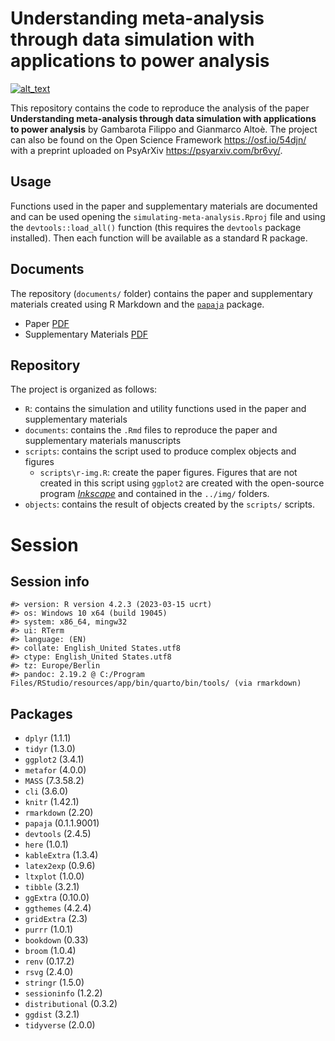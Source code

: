 
<!-- README.md is generated from README.Rmd. Please edit that file -->

# Understanding meta-analysis through data simulation with applications to power analysis

<!-- badges: start -->

[<img alt="alt_text" src="https://img.shields.io/badge/OSF-https%3A%2F%2Fosf.io%2F54djn%2F-blue" />](https://osf.io/54djn/)
<!-- badges: end -->

This repository contains the code to reproduce the analysis of the paper
**Understanding meta-analysis through data simulation with applications
to power analysis** by Gambarota Filippo and Gianmarco Altoè. The
project can also be found on the Open Science Framework
<https://osf.io/54djn/> with a preprint uploaded on PsyArXiv
<https://psyarxiv.com/br6vy/>.

## Usage

Functions used in the paper and supplementary materials are documented
and can be used opening the `simulating-meta-analysis.Rproj` file and
using the `devtools::load_all()` function (this requires the `devtools`
package installed). Then each function will be available as a standard R
package.

## Documents

The repository (`documents/` folder) contains the paper and
supplementary materials created using R Markdown and the
[`papaja`](https://cran.r-project.org/web/packages/papaja/index.html)
package.

- Paper [PDF](documents/paper/paper.pdf)
- Supplementary Materials
  [PDF](documents/supplementary/supplementary.pdf)

## Repository

The project is organized as follows:

- `R`: contains the simulation and utility functions used in the paper
  and supplementary materials
- `documents`: contains the `.Rmd` files to reproduce the paper and
  supplementary materials manuscripts
- `scripts`: contains the script used to produce complex objects and
  figures
  - `scripts\r-img.R`: create the paper figures. Figures that are not
    created in this script using `ggplot2` are created with the
    open-source program [*Inkscape*](https://inkscape.org/) and
    contained in the `../img/` folders.
- `objects`: contains the result of objects created by the `scripts/`
  scripts.

# Session

## Session info

    #> version: R version 4.2.3 (2023-03-15 ucrt)
    #> os: Windows 10 x64 (build 19045)
    #> system: x86_64, mingw32
    #> ui: RTerm
    #> language: (EN)
    #> collate: English_United States.utf8
    #> ctype: English_United States.utf8
    #> tz: Europe/Berlin
    #> pandoc: 2.19.2 @ C:/Program Files/RStudio/resources/app/bin/quarto/bin/tools/ (via rmarkdown)

## Packages

- `dplyr` (1.1.1)
- `tidyr` (1.3.0)
- `ggplot2` (3.4.1)
- `metafor` (4.0.0)
- `MASS` (7.3.58.2)
- `cli` (3.6.0)
- `knitr` (1.42.1)
- `rmarkdown` (2.20)
- `papaja` (0.1.1.9001)
- `devtools` (2.4.5)
- `here` (1.0.1)
- `kableExtra` (1.3.4)
- `latex2exp` (0.9.6)
- `ltxplot` (1.0.0)
- `tibble` (3.2.1)
- `ggExtra` (0.10.0)
- `ggthemes` (4.2.4)
- `gridExtra` (2.3)
- `purrr` (1.0.1)
- `bookdown` (0.33)
- `broom` (1.0.4)
- `renv` (0.17.2)
- `rsvg` (2.4.0)
- `stringr` (1.5.0)
- `sessioninfo` (1.2.2)
- `distributional` (0.3.2)
- `ggdist` (3.2.1)
- `tidyverse` (2.0.0)
